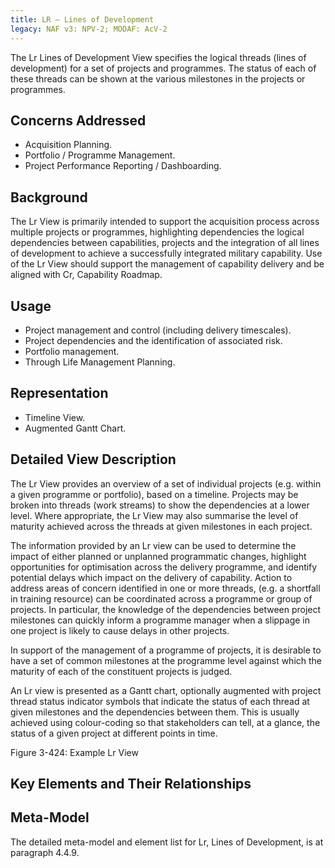 ```yaml
---
title: LR – Lines of Development
legacy: NAF v3: NPV-2; MODAF: AcV-2
---
```


The Lr Lines of Development View specifies the logical threads (lines of
development) for a set of projects and programmes. The status of each of these
threads can be shown at the various milestones in the projects or programmes.


## Concerns Addressed

* Acquisition Planning.
* Portfolio / Programme Management.
* Project Performance Reporting / Dashboarding.

## Background

The Lr View is primarily intended to support the acquisition process across multiple
projects or programmes, highlighting dependencies the logical dependencies
between capabilities, projects and the integration of all lines of development to
achieve a successfully integrated military capability. Use of the Lr View should
support the management of capability delivery and be aligned with Cr, Capability
Roadmap.

## Usage

* Project management and control (including delivery timescales).
* Project dependencies and the identification of associated risk.
* Portfolio management.
* Through Life Management Planning.

## Representation

* Timeline View.
* Augmented Gantt Chart.

## Detailed View Description

The Lr View provides an overview of a set of individual projects (e.g. within a given
programme or portfolio), based on a timeline. Projects may be broken into threads
(work streams) to show the dependencies at a lower level. Where appropriate, the Lr
View may also summarise the level of maturity achieved across the threads at given
milestones in each project.

The information provided by an Lr view can be used to determine the impact of either
planned or unplanned programmatic changes, highlight opportunities for optimisation
across the delivery programme, and identify potential delays which impact on the
delivery of capability. Action to address areas of concern identified in one or more
threads, (e.g. a shortfall in training resource) can be coordinated across a
programme or group of projects. In particular, the knowledge of the dependencies
between project milestones can quickly inform a programme manager when a
slippage in one project is likely to cause delays in other projects.

In support of the management of a programme of projects, it is desirable to have a
set of common milestones at the programme level against which the maturity of each
of the constituent projects is judged.

An Lr view is presented as a Gantt chart, optionally augmented with project thread
status indicator symbols that indicate the status of each thread at given milestones
and the dependencies between them. This is usually achieved using colour-coding
so that stakeholders can tell, at a glance, the status of a given project at different
points in time.

Figure 3-424: Example Lr View

## Key Elements and Their Relationships


## Meta-Model

The detailed meta-model and element list for Lr, Lines of Development, is at
paragraph 4.4.9.
